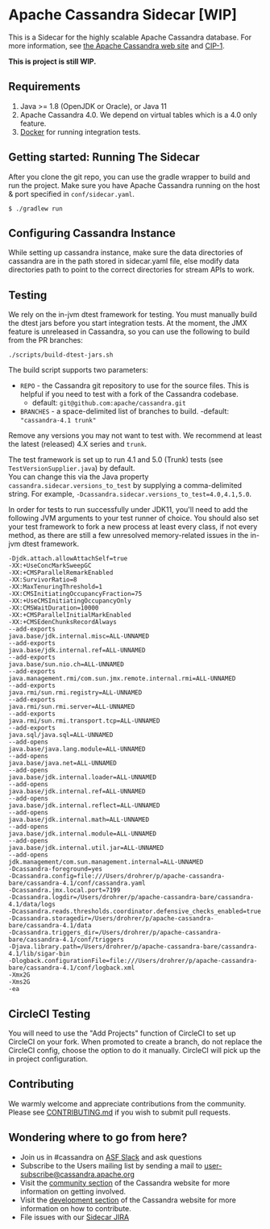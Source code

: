 # Apache Cassandra Sidecar [WIP]

This is a Sidecar for the highly scalable Apache Cassandra database.
For more information, see [the Apache Cassandra web site](http://cassandra.apache.org/) and [CIP-1](https://cwiki.apache.org/confluence/pages/viewpage.action?pageId=95652224).

**This is project is still WIP.**

Requirements
------------
  1. Java >= 1.8 (OpenJDK or Oracle), or Java 11
  2. Apache Cassandra 4.0.  We depend on virtual tables which is a 4.0 only feature.
  3. [Docker](https://www.docker.com/products/docker-desktop/) for running integration tests.

Getting started: Running The Sidecar
--------------------------------------

After you clone the git repo, you can use the gradle wrapper to build and run the project. Make sure you have 
Apache Cassandra running on the host & port specified in `conf/sidecar.yaml`.

    $ ./gradlew run
  
Configuring Cassandra Instance
------------------------------

While setting up cassandra instance, make sure the data directories of cassandra are in the path stored in sidecar.yaml file, else modify data directories path to point to the correct directories for stream APIs to work.

Testing
-------

We rely on the in-jvm dtest framework for testing. You must manually build the dtest jars before you start integration tests.
At the moment, the JMX feature is unreleased in Cassandra, so you can use the following to build from the PR branches:

```shell
./scripts/build-dtest-jars.sh
```

The build script supports two parameters:
- `REPO` - the Cassandra git repository to use for the source files. This is helpful if you need to test with a fork of the Cassandra codebase.
  - default: `git@github.com:apache/cassandra.git`
- `BRANCHES` - a space-delimited list of branches to build.
  -default: `"cassandra-4.1 trunk"`

Remove any versions you may not want to test with. We recommend at least the latest (released) 4.X series and `trunk`.

The test framework is set up to run 4.1 and 5.0 (Trunk) tests (see `TestVersionSupplier.java`) by default.  
You can change this via the Java property `cassandra.sidecar.versions_to_test` by supplying a comma-delimited string.
For example, `-Dcassandra.sidecar.versions_to_test=4.0,4.1,5.0`.

In order for tests to run successfully under JDK11, you'll need to add the following JVM arguments to your test runner of choice.
You should also set your test framework to fork a new process at least every class, if not every method, as there are still
a few unresolved memory-related issues in the in-jvm dtest framework.
```
-Djdk.attach.allowAttachSelf=true
-XX:+UseConcMarkSweepGC
-XX:+CMSParallelRemarkEnabled
-XX:SurvivorRatio=8
-XX:MaxTenuringThreshold=1
-XX:CMSInitiatingOccupancyFraction=75
-XX:+UseCMSInitiatingOccupancyOnly
-XX:CMSWaitDuration=10000
-XX:+CMSParallelInitialMarkEnabled
-XX:+CMSEdenChunksRecordAlways
--add-exports
java.base/jdk.internal.misc=ALL-UNNAMED
--add-exports
java.base/jdk.internal.ref=ALL-UNNAMED
--add-exports
java.base/sun.nio.ch=ALL-UNNAMED
--add-exports
java.management.rmi/com.sun.jmx.remote.internal.rmi=ALL-UNNAMED
--add-exports
java.rmi/sun.rmi.registry=ALL-UNNAMED
--add-exports
java.rmi/sun.rmi.server=ALL-UNNAMED
--add-exports
java.rmi/sun.rmi.transport.tcp=ALL-UNNAMED
--add-exports
java.sql/java.sql=ALL-UNNAMED
--add-opens
java.base/java.lang.module=ALL-UNNAMED
--add-opens
java.base/java.net=ALL-UNNAMED
--add-opens
java.base/jdk.internal.loader=ALL-UNNAMED
--add-opens
java.base/jdk.internal.ref=ALL-UNNAMED
--add-opens
java.base/jdk.internal.reflect=ALL-UNNAMED
--add-opens
java.base/jdk.internal.math=ALL-UNNAMED
--add-opens
java.base/jdk.internal.module=ALL-UNNAMED
--add-opens
java.base/jdk.internal.util.jar=ALL-UNNAMED
--add-opens
jdk.management/com.sun.management.internal=ALL-UNNAMED
-Dcassandra-foreground=yes
-Dcassandra.config=file:///Users/drohrer/p/apache-cassandra-bare/cassandra-4.1/conf/cassandra.yaml
-Dcassandra.jmx.local.port=7199
-Dcassandra.logdir=/Users/drohrer/p/apache-cassandra-bare/cassandra-4.1/data/logs
-Dcassandra.reads.thresholds.coordinator.defensive_checks_enabled=true
-Dcassandra.storagedir=/Users/drohrer/p/apache-cassandra-bare/cassandra-4.1/data
-Dcassandra.triggers_dir=/Users/drohrer/p/apache-cassandra-bare/cassandra-4.1/conf/triggers
-Djava.library.path=/Users/drohrer/p/apache-cassandra-bare/cassandra-4.1/lib/sigar-bin
-Dlogback.configurationFile=file:///Users/drohrer/p/apache-cassandra-bare/cassandra-4.1/conf/logback.xml
-Xmx2G
-Xms2G
-ea
```

CircleCI Testing
-----------------

You will need to use the "Add Projects" function of CircleCI to set up CircleCI on your fork.  When promoted to create a branch, 
do not replace the CircleCI config, choose the option to do it manually.  CircleCI will pick up the in project configuration.

Contributing
------------

We warmly welcome and appreciate contributions from the community. Please see [CONTRIBUTING.md](CONTRIBUTING.md)
if you wish to submit pull requests.

Wondering where to go from here?
--------------------------------
  * Join us in #cassandra on [ASF Slack](https://s.apache.org/slack-invite) and ask questions 
  * Subscribe to the Users mailing list by sending a mail to
    user-subscribe@cassandra.apache.org
  * Visit the [community section](http://cassandra.apache.org/community/) of the Cassandra website for more information on getting involved.
  * Visit the [development section](http://cassandra.apache.org/doc/latest/development/index.html) of the Cassandra website for more information on how to contribute.
  * File issues with our [Sidecar JIRA](https://issues.apache.org/jira/projects/CASSANDRASC/issues/)
